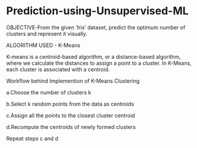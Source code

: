 # Prediction-using-Unsupervised-ML
OBJECTIVE-From the given ‘Iris’ dataset, predict the optimum number of clusters and represent it visually.

ALGORITHM USED - K-Means

K-means is a centroid-based algorithm, or a distance-based algorithm, where we calculate the distances to assign a point to a cluster. In K-Means, each cluster is associated with a centroid.

Workflow behind Implemention of K-Means Clustering

  a.Choose the number of clusters k

  b.Select k random points from the data as centroids

  c.Assign all the points to the closest cluster centroid

  d.Recompute the centroids of newly formed clusters

  Repeat steps c and d
